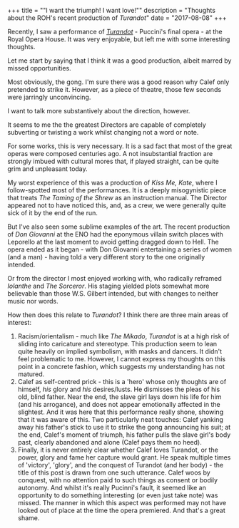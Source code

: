 +++
title = "\"I want the triumph! I want love!\""
description = "Thoughts about the ROH's recent production of _Turandot_"
date = "2017-08-08"
+++

Recently, I saw a performance of [_Turandot_](http://www.roh.org.uk/productions/turandot-by-andrei-serban) - Puccini's final opera - at the Royal Opera House. It was very enjoyable, but left me with some interesting thoughts.

Let me start by saying that I think it was a good production, albeit marred by missed opportunities.

Most obviously, the gong. I'm sure there was a good reason why Calef only pretended to strike it. However, as a piece of theatre, those few seconds were jarringly unconvincing.

I want to talk more substantively about the direction, however. 

It seems to me the the greatest Directors are capable of completely subverting or twisting a work whilst changing not a word or note.

For some works, this is very necessary. It is a sad fact that most of the great operas were composed centuries ago. A not insubstantial fraction are strongly imbued with cultural mores that, if played straight, can be quite grim and unpleasant today.

My worst experience of this was a production of _Kiss Me, Kate_, where I follow-spotted most of the performances. It is a deeply misogynistic piece that treats _The Taming of the Shrew_ as an instruction manual. The Director appeared not to have noticed this, and, as a crew, we were generally quite sick of it by the end of the run.

But I've also seen some sublime examples of the art. The recent production of _Don Giovanni_ at the ENO had the eponymous villain switch places with Leporello at the last moment to avoid getting dragged down to Hell. The opera ended as it began - with Don Giovanni entertaining a series of women (and a man) - having told a very different story to the one originally intended.

Or from the director I most enjoyed working with, who radically reframed _Iolanthe_ and _The Sorceror_. His staging yielded plots somewhat more believable than those W.S. Gilbert intended, but with changes to neither music nor words.

How then does this relate to _Turandot_? I think there are three main areas of interest:

1. Racism/orientalism - much like _The Mikado_, _Turandot_ is at a high risk of sliding into caricature and stereotype. This production seem to lean quite heavily on implied symbolism, with masks and dancers. It didn't feel problematic to me. However, I cannot express my thoughts on this point in a concrete fashion, which suggests my understanding has not matured.
2. Calef as self-centred prick - this is a 'hero' whose only thoughts are of himself, _his_ glory and _his_ desires/lusts. He dismisses the pleas of his old, blind father. Near the end, the slave girl lays down his life for him (and his arrogance), and does not appear emotionally affected in the slightest. And it was here that this performance really shone, showing that it was aware of this. Two particularly neat touches: Calef yanking away his father's stick to use it to strike the gong announcing his suit; at the end, Calef's moment of triumph, his father pulls the slave girl's body past, clearly abandoned and alone (Calef pays them no heed).
3. Finally, it is never entirely clear whether Calef loves Turandot, or the power, glory and fame her capture would grant. He speak multiple times of 'victory', 'glory', and the conquest of Turandot (and her body) - the title of this post is drawn from one such utterance. Calef woos by conquest, with no attention paid to such things as consent or bodily autonomy. And whilst it's really Pucinni's fault, it seemed like an opportunity to do something interesting (or even just take note) was missed. The manner in which this aspect was performed may not have looked out of place at the time the opera premiered. And that's a great shame.